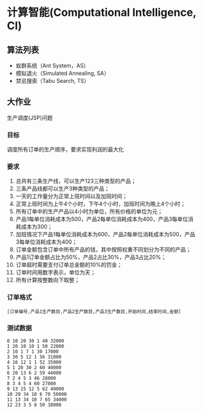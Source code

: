 # 计算智能(Computational Intelligence, CI)

## 算法列表

- 蚁群系统（Ant System，AS）
- 模拟退火（Simulated Annealing, SA）
- 禁忌搜索（Tabu Search, TS）

## 大作业

生产调度(JSP)问题

### 目标
调度所有订单的生产顺序，要求实现利润的最大化
### 要求
1. 总共有三条生产线，可以生产123三种类型的产品；
2. 三条产品线都可以生产3种类型的产品；
3. 一天的工作量分为正常上班时间以及加班时间；
4. 正常上班时间为上午4个小时，下午4个小时，加班时间为晚上4个小时；
5. 所有订单中的生产产品以4小时为单位，所有价格的单位为元；
6. 产品1每单位消耗成本为500，产品2每单位消耗成本为400，产品3每单位消耗成本为300；
7. 加班情况下产品1每单位消耗成本为600，产品2每单位消耗成本为500，产品3每单位消耗成本为400；
8. 订单金额包含订单中所有产品的钱，其中按照权重不同划分为不同的产品；
9. 产品1订单金额占比为50%，产品2占比30%，产品3占比20%；
8. 订单超时需要支付订单总金额的10%的罚金；
9. 订单时间用数字表示，单位为天；
10. 所有计算按整数向下取整；

### 订单格式

```
[订单编号,产品1生产数目,产品2生产数目,产品3生产数目,开始时间,结束时间,金额]
```
### 测试数据

```
0 10 20 30 1 40 32000
1 20 10 10 1 50 22000
2 10 1 7 1 30 17000
3 30 5 12 1 56 31000
4 16 12 1 1 52 35000
5 1 20 30 2 60 40000
6 20 13 6 2 59 44000
7 2 4 5 3 46 28000
8 3 4 5 4 60 27000
9 13 15 12 5 62 40000
10 20 34 10 6 70 50000
11 13 34 10 7 65 34000
12 23 3 5 8 50 38000
```
